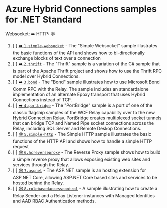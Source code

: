 # Azure Hybrid Connections samples for .NET Standard

Websocket: ➡️
HTTP: 🕸️

1. [ ] [➡️ `1.simple-websocket`](./1.simple-websocket/README.md) - The "Simple Websocket" sample illustrates the basic functions of the API and shows how to bi-directionally exchange blocks of text over a connection
2. [ ] [➡️ `2.thrift`](./2.thrift/README.md) - The "Thrift" sample is a variation of the C# sample that is part of the Apache Thrift project and shows how to use the Thrift RPC model
over Hybrid Connections.
3. [ ] [➡️ `3.bond`](./3.bond/README.md) - The "Bond" sample illustrates how to use Microsoft Bond 
Comm RPC with the Relay. The sample includes an standardalone implementation of 
an alternate Epoxy transport that uses Hybrid Connections instead of TCP.
4. [ ] [➡️ `4.portbridge`](./4.portbridge/README.md) - The "PortBridge" sample is a port of one of the 
classic flagship samples of the WCF Relay capability over to the new Hybrid Connection 
Relay. PortBridge creates multiplexed socket tunnels that can bridge TCP and Named Pipe 
socket connections across the Relay, including SQL Server and Remote Deskop Connections.
5. [ ] [🕸️ `5.simple-http`](./5.simple-http/README.md) - The Simple HTTP sample illustrates the basic 
functions of the HTTP API and shows how to handle a simple HTTP request
6. [ ] [🕸️ `6.hcreverseproxy`](./6.hcreverseproxy/README.md) - The Reverse Proxy sample shows how to 
build a simple reverse proxy that allows exposing existing web sites and services through
the Relay.
7. [ ] [🕸️ `7.aspnet`](./7.aspnet/README.md) - The ASP.NET sample is an hosting extension for 
ASP.NET Core, allowing ASP.NET Core based sites and services to be hosted behind the Relay.
8. [ ] [🕸️ `8.rolebasedaccesscontrol`](./8.rolebasedaccesscontrol/README.md) - A sample illustrating how to create a Relay Sender and a Relay Listener instances with Managed Identities and AAD RBAC Authentication methods.
